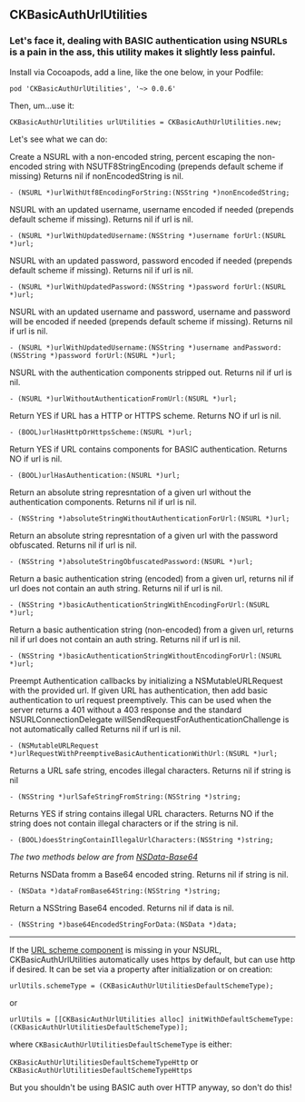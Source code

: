##   CKBasicAuthUrlUtilities

###  Let's face it, dealing with BASIC authentication using NSURLs is a pain in the ass, this utility makes it slightly less painful.

Install via Cocoapods, add a line, like the one below, in your Podfile:

`pod 'CKBasicAuthUrlUtilities',	'~> 0.0.6'`

Then, um...use it:

	CKBasicAuthUrlUtilities urlUtilities = CKBasicAuthUrlUtilities.new;

Let's see what we can do:

Create a NSURL with a non-encoded string, percent escaping the non-encoded string with NSUTF8StringEncoding (prepends default scheme if missing)
Returns nil if nonEncodedString is nil.

	- (NSURL *)urlWithUtf8EncodingForString:(NSString *)nonEncodedString;

NSURL with an updated username, username encoded if needed (prepends default scheme if missing).  Returns nil if url is nil.

	- (NSURL *)urlWithUpdatedUsername:(NSString *)username forUrl:(NSURL *)url;

NSURL with an updated password, password encoded if needed (prepends default scheme if missing).  Returns nil if url is nil.

	- (NSURL *)urlWithUpdatedPassword:(NSString *)password forUrl:(NSURL *)url;

NSURL with an updated username and password, username and password will be encoded if needed (prepends default scheme if missing).  Returns nil if url is nil.

	- (NSURL *)urlWithUpdatedUsername:(NSString *)username andPassword:(NSString *)password forUrl:(NSURL *)url;

NSURL with the authentication components stripped out.  Returns nil if url is nil.

	- (NSURL *)urlWithoutAuthenticationFromUrl:(NSURL *)url;

Return YES if URL has a HTTP or HTTPS scheme.  Returns NO if url is nil.
	
	- (BOOL)urlHasHttpOrHttpsScheme:(NSURL *)url;

Return YES if URL contains components for BASIC authentication.  Returns NO if url is nil.

	- (BOOL)urlHasAuthentication:(NSURL *)url;


Return an absolute string represntation of a given url without the authentication components.  Returns nil if url is nil.

	- (NSString *)absoluteStringWithoutAuthenticationForUrl:(NSURL *)url;

Return an absolute string represntation of a given url with the password obfuscated.  Returns nil if url is nil.

	- (NSString *)absoluteStringObfuscatedPassword:(NSURL *)url;

Return a basic authentication string (encoded) from a given url, returns nil if url does not contain an auth string.  Returns nil if url is nil.

	- (NSString *)basicAuthenticationStringWithEncodingForUrl:(NSURL *)url;

Return a basic authentication string (non-encoded) from a given url, returns nil if url does not contain an auth string.  Returns nil if url is nil.

	- (NSString *)basicAuthenticationStringWithoutEncodingForUrl:(NSURL *)url;

Preempt Authentication callbacks by initializing a NSMutableURLRequest with the provided url.
If given URL has authentication, then add basic authentication to url request preemptively.
This can be used when the server returns a 401 without a 403 response and the standard NSURLConnectionDelegate willSendRequestForAuthenticationChallenge is not automatically called 
Returns nil if url is nil.

	- (NSMutableURLRequest *)urlRequestWithPreemptiveBasicAuthenticationWithUrl:(NSURL *)url;
    
Returns a URL safe string, encodes illegal characters.  Returns nil if string is nil
    
    - (NSString *)urlSafeStringFromString:(NSString *)string;

Returns YES if string contains illegal URL characters.  Returns NO if the string does not contain illegal characters or if the string is nil.

    - (BOOL)doesStringContainIllegalUrlCharacters:(NSString *)string;

_The two methods below are from [NSData-Base64](https://github.com/l4u/NSData-Base64/blob/master/NSData%2BBase64.h)_

Returns NSData fromm a Base64 encoded string.  Returns nil if string is nil.

	- (NSData *)dataFromBase64String:(NSString *)string;

Return a NSString Base64 encoded.  Returns nil if data is nil.

	- (NSString *)base64EncodedStringForData:(NSData *)data;

----

If the [URL scheme component](http://en.wikipedia.org/wiki/URI_scheme#Official_IANA-registered_schemes) is missing in your NSURL,  CKBasicAuthUrlUtilities  automatically uses https by default, but can use http if desired.  It can be set via a property after initialization or on creation:

	urlUtils.schemeType = (CKBasicAuthUrlUtilitiesDefaultSchemeType);

or 

	urlUtils = [[CKBasicAuthUrlUtilities alloc] initWithDefaultSchemeType:(CKBasicAuthUrlUtilitiesDefaultSchemeType)];


where `CKBasicAuthUrlUtilitiesDefaultSchemeType` is either:

`CKBasicAuthUrlUtilitiesDefaultSchemeTypeHttp` or 
`CKBasicAuthUrlUtilitiesDefaultSchemeTypeHttps`

But you shouldn't be using BASIC auth over HTTP anyway, so don't do this!
